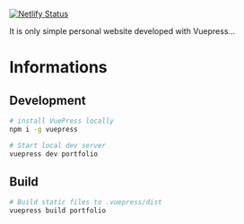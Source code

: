 [![Netlify Status](https://api.netlify.com/api/v1/badges/a7fdb21a-fa84-4407-9dce-103f07eac2f2/deploy-status)](https://app.netlify.com/sites/samuelferino/deploys)

It is only simple personal website developed with Vuepress...

# Informations


## Development

```bash
# install VuePress locally
npm i -g vuepress

# Start local dev server
vuepress dev portfolio
```

## Build

```bash
# Build static files to .vuepress/dist
vuepress build portfolio
```
